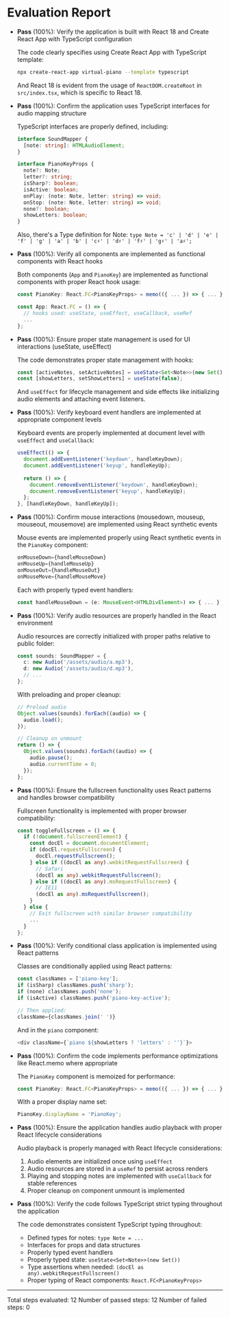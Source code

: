 # Evaluation Report

- **Pass** (100%): Verify the application is built with React 18 and Create React App with TypeScript configuration
  
  The code clearly specifies using Create React App with TypeScript template:
  ```bash
  npx create-react-app virtual-piano --template typescript
  ```
  And React 18 is evident from the usage of `ReactDOM.createRoot` in `src/index.tsx`, which is specific to React 18.

- **Pass** (100%): Confirm the application uses TypeScript interfaces for audio mapping structure
  
  TypeScript interfaces are properly defined, including:
  ```typescript
  interface SoundMapper {
    [note: string]: HTMLAudioElement;
  }
  
  interface PianoKeyProps {
    note?: Note;
    letter?: string;
    isSharp?: boolean;
    isActive: boolean;
    onPlay: (note: Note, letter: string) => void;
    onStop: (note: Note, letter: string) => void;
    none?: boolean;
    showLetters: boolean;
  }
  ```
  Also, there's a Type definition for Note: `type Note = 'c' | 'd' | 'e' | 'f' | 'g' | 'a' | 'b' | 'c♯' | 'd♯' | 'f♯' | 'g♯' | 'a♯';`

- **Pass** (100%): Verify all components are implemented as functional components with React hooks
  
  Both components (`App` and `PianoKey`) are implemented as functional components with proper React hook usage:
  ```typescript
  const PianoKey: React.FC<PianoKeyProps> = memo(({ ... }) => { ... });
  
  const App: React.FC = () => { 
    // hooks used: useState, useEffect, useCallback, useRef
    ...
  };
  ```

- **Pass** (100%): Ensure proper state management is used for UI interactions (useState, useEffect)
  
  The code demonstrates proper state management with hooks:
  ```typescript
  const [activeNotes, setActiveNotes] = useState<Set<Note>>(new Set());
  const [showLetters, setShowLetters] = useState(false);
  ```
  And `useEffect` for lifecycle management and side effects like initializing audio elements and attaching event listeners.

- **Pass** (100%): Verify keyboard event handlers are implemented at appropriate component levels
  
  Keyboard events are properly implemented at document level with `useEffect` and `useCallback`:
  ```typescript
  useEffect(() => {
    document.addEventListener('keydown', handleKeyDown);
    document.addEventListener('keyup', handleKeyUp);
    
    return () => {
      document.removeEventListener('keydown', handleKeyDown);
      document.removeEventListener('keyup', handleKeyUp);
    };
  }, [handleKeyDown, handleKeyUp]);
  ```

- **Pass** (100%): Confirm mouse interactions (mousedown, mouseup, mouseout, mousemove) are implemented using React synthetic events
  
  Mouse events are implemented properly using React synthetic events in the `PianoKey` component:
  ```typescript
  onMouseDown={handleMouseDown}
  onMouseUp={handleMouseUp}
  onMouseOut={handleMouseOut}
  onMouseMove={handleMouseMove}
  ```
  Each with properly typed event handlers:
  ```typescript
  const handleMouseDown = (e: MouseEvent<HTMLDivElement>) => { ... }
  ```

- **Pass** (100%): Verify audio resources are properly handled in the React environment
  
  Audio resources are correctly initialized with proper paths relative to public folder:
  ```typescript
  const sounds: SoundMapper = {
    c: new Audio('/assets/audio/a.mp3'),
    d: new Audio('/assets/audio/d.mp3'),
    // ...
  };
  ```
  With preloading and proper cleanup:
  ```typescript
  // Preload audio
  Object.values(sounds).forEach((audio) => {
    audio.load();
  });
  
  // Cleanup on unmount
  return () => {
    Object.values(sounds).forEach((audio) => {
      audio.pause();
      audio.currentTime = 0;
    });
  };
  ```

- **Pass** (100%): Ensure the fullscreen functionality uses React patterns and handles browser compatibility
  
  Fullscreen functionality is implemented with proper browser compatibility:
  ```typescript
  const toggleFullscreen = () => {
    if (!document.fullscreenElement) {
      const docEl = document.documentElement;
      if (docEl.requestFullscreen) {
        docEl.requestFullscreen();
      } else if ((docEl as any).webkitRequestFullscreen) {
        // Safari
        (docEl as any).webkitRequestFullscreen();
      } else if ((docEl as any).msRequestFullscreen) {
        // IE11
        (docEl as any).msRequestFullscreen();
      }
    } else {
      // Exit fullscreen with similar browser compatibility
      ...
    }
  };
  ```

- **Pass** (100%): Verify conditional class application is implemented using React patterns
  
  Classes are conditionally applied using React patterns:
  ```typescript
  const classNames = ['piano-key'];
  if (isSharp) classNames.push('sharp');
  if (none) classNames.push('none');
  if (isActive) classNames.push('piano-key-active');
  
  // Then applied:
  className={classNames.join(' ')}
  ```
  
  And in the `piano` component:
  ```typescript
  <div className={`piano ${showLetters ? 'letters' : ''}`}>
  ```

- **Pass** (100%): Confirm the code implements performance optimizations like React.memo where appropriate
  
  The `PianoKey` component is memoized for performance:
  ```typescript
  const PianoKey: React.FC<PianoKeyProps> = memo(({ ... }) => { ... });
  ```
  With a proper display name set:
  ```typescript
  PianoKey.displayName = 'PianoKey';
  ```

- **Pass** (100%): Ensure the application handles audio playback with proper React lifecycle considerations
  
  Audio playback is properly managed with React lifecycle considerations:
  1. Audio elements are initialized once using `useEffect`
  2. Audio resources are stored in a `useRef` to persist across renders
  3. Playing and stopping notes are implemented with `useCallback` for stable references
  4. Proper cleanup on component unmount is implemented

- **Pass** (100%): Verify the code follows TypeScript strict typing throughout the application
  
  The code demonstrates consistent TypeScript typing throughout:
  - Defined types for notes: `type Note = ...`
  - Interfaces for props and data structures
  - Properly typed event handlers
  - Properly typed state: `useState<Set<Note>>(new Set())`
  - Type assertions when needed: `(docEl as any).webkitRequestFullscreen()`
  - Proper typing of React components: `React.FC<PianoKeyProps>`

---

Total steps evaluated: 12
Number of passed steps: 12
Number of failed steps: 0